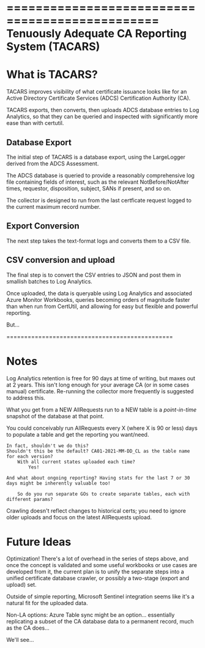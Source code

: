 ===============================================
Tenuously Adequate CA Reporting System (TACARS)
===============================================

# What is TACARS?

TACARS improves visibility of what certificate issuance looks like for an Active Directory Certificate Services (ADCS) Certification Authority (CA).

TACARS exports, then converts, then uploads ADCS database entries to Log Analytics, so that they can be queried and inspected with significantly more ease than with certutil.

## Database Export

The initial step of TACARS is a database export, using the LargeLogger derived from the ADCS Assessment.

The ADCS database is queried to provide a reasonably comprehensive log file containing fields of interest, such as the relevant NotBefore/NotAfter times, requestor, disposition, subject, SANs if present, and so on.

The collector is designed to run from the last certficate request logged to the current maximum record number.

## Export Conversion

The next step takes the text-format logs and converts them to a CSV file.

## CSV conversion and upload

The final step is to convert the CSV entries to JSON and post them in smallish batches to Log Analytics.

Once uploaded, the data is queryable using Log Analytics and associated Azure Monitor Workbooks, queries becoming orders of magnitude faster than when run from CertUtil, and allowing for easy but flexible and powerful reporting.

But...

===============================================


# Notes

Log Analytics retention is free for 90 days at time of writing, but maxes out at 2 years. This isn't long enough for your average CA (or in some cases manual) certificate. Re-running the collector more frequently is suggested to address this.

What you get from a NEW AllRequests run to a NEW table is a *point-in-time* snapshot of the database at that point.

You could conceivably run AllRequests every X (where X is 90 or less) days to populate a table and get the reporting you want/need.

    In fact, shouldn't we do this?
    Shouldn't this be the default? CA01-2021-MM-DD_CL as the table name for each version?
        With all current states uploaded each time?
            Yes!
    
    And what about ongoing reporting? Having stats for the last 7 or 30 days might be inherently valuable too!

        So do you run separate GOs to create separate tables, each with different params?

Crawling doesn't reflect changes to historical certs; you need to ignore older uploads and focus on the latest AllRequests upload.

# Future Ideas

Optimization! There's a lot of overhead in the series of steps above, and once the concept is validated and some useful workbooks or use cases are developed from it, the current plan is to unify the separate steps into a unified certificate database crawler, or possibly a two-stage (export and upload) set.

Outside of simple reporting, Microsoft Sentinel integration seems like it's a natural fit for the uploaded data.

Non-LA options: Azure Table sync might be an option... essentially replicating a subset of the CA database data to a permanent record, much as the CA does... 

We'll see...